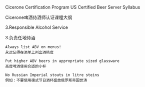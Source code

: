 Cicerone Certification Program US Certified Beer Server Syllabus

Cicerone啤酒侍酒师认证课程大纲

3.Responsible Alcohol Service

3.负责任地侍酒
    
    Always list ABV on menus!
    永远记得在酒单上列出酒精度

    Put higher ABV beers in appropriate sized glassware
    高度啤酒使用合适的小杯

    No Russian Imperial stouts in litre steins
    例如：不要使用德式节日酒杯盛放俄罗斯帝国世涛
